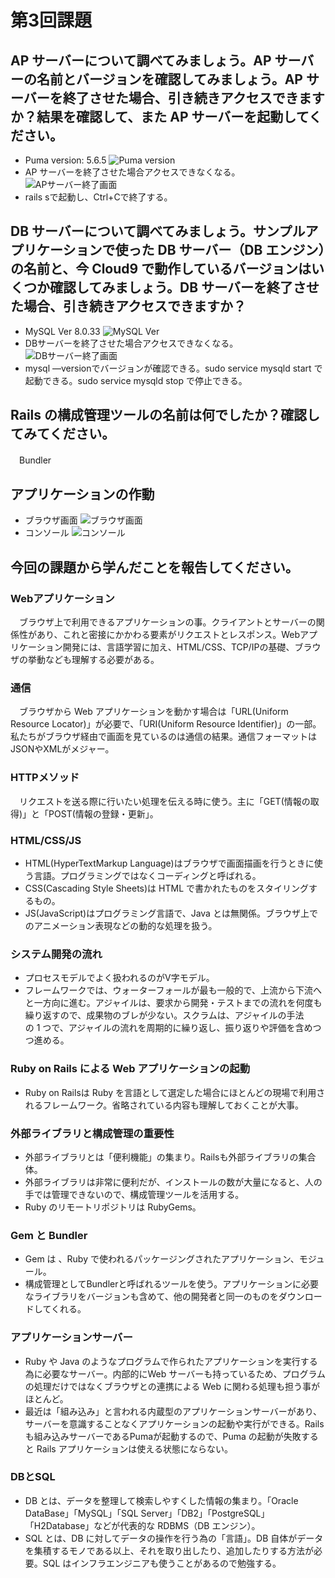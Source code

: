 # 第3回課題

## AP サーバーについて調べてみましょう。AP サーバーの名前とバージョンを確認してみましょう。AP サーバーを終了させた場合、引き続きアクセスできますか？結果を確認して、また AP サーバーを起動してください。
* Puma version: 5.6.5 ![Puma version](./images/Puma-ver.png)
* AP サーバーを終了させた場合アクセスできなくなる。![APサーバー終了画面](./images/Puma-stop.png)
* rails sで起動し、Ctrl+Cで終了する。

## DB サーバーについて調べてみましょう。サンプルアプリケーションで使った DB サーバー（DB エンジン）の名前と、今 Cloud9 で動作しているバージョンはいくつか確認してみましょう。DB サーバーを終了させた場合、引き続きアクセスできますか？
* MySQL Ver 8.0.33 ![MySQL Ver](./images/MySQL-ver.png)
* DBサーバーを終了させた場合アクセスできなくなる。![DBサーバー終了画面](./images/MySQL-stop.png)
* mysql —versionでバージョンが確認できる。sudo service mysqld start で起動できる。sudo service mysqld stop で停止できる。
　
## Rails の構成管理ツールの名前は何でしたか？確認してみてください。
　Bundler

## アプリケーションの作動
* ブラウザ画面 ![ブラウザ画面](./images/application-screen.png)
* コンソール ![コンソール](./images/application-start.png)


## 今回の課題から学んだことを報告してください。

### Webアプリケーション
　ブラウザ上で利用できるアプリケーションの事。クライアントとサーバーの関係性があり、これと密接にかかわる要素がリクエストとレスポンス。Webアプリケーション開発には、言語学習に加え、HTML/CSS、TCP/IPの基礎、ブラウザの挙動なども理解する必要がある。

### 通信
　ブラウザから Web アプリケーションを動かす場合は「URL(Uniform Resource Locator)」が必要で、「URI(Uniform Resource Identifier)」の一部。私たちがブラウザ経由で画面を見ているのは通信の結果。通信フォーマットはJSONやXMLがメジャー。

### HTTPメソッド
　リクエストを送る際に行いたい処理を伝える時に使う。主に「GET(情報の取得)」と「POST(情報の登録・更新」。
### HTML/CSS/JS
* HTML(HyperTextMarkup Language)はブラウザで画面描画を行うときに使う言語。プログラミングではなくコーディングと呼ばれる。
* CSS(Cascading Style Sheets)は HTML で書かれたものをスタイリングするもの。
* JS(JavaScript)はプログラミング言語で、Java とは無関係。ブラウザ上でのアニメーション表現などの動的な処理を扱う。

### システム開発の流れ
* プロセスモデルでよく扱われるのがV字モデル。 
* フレームワークでは、ウォーターフォールが最も一般的で、上流から下流へと一方向に進む。アジャイルは、要求から開発・テストまでの流れを何度も繰り返すので、成果物のブレが少ない。スクラムは、アジャイルの手法の 1 つで、アジャイルの流れを周期的に繰り返し、振り返りや評価を含めつつ進める。

### Ruby on Rails による Web アプリケーションの起動
* Ruby on Railsは Ruby を言語として選定した場合にほとんどの現場で利用されるフレームワーク。省略されている内容も理解しておくことが大事。

### 外部ライブラリと構成管理の重要性
* 外部ライブラリとは「便利機能」の集まり。Railsも外部ライブラリの集合体。
* 外部ライブラリは非常に便利だが、インストールの数が大量になると、人の手では管理できないので、構成管理ツールを活用する。
* Ruby のリモートリポジトリは RubyGems。

### Gem と Bundler
* Gem は 、Ruby で使われるパッケージングされたアプリケーション、モジュール。
* 構成管理としてBundlerと呼ばれるツールを使う。アプリケーションに必要なライブラリをバージョンも含めて、他の開発者と同一のものをダウンロードしてくれる。

### アプリケーションサーバー 
* Ruby や Java のようなプログラムで作られたアプリケーションを実行する為に必要なサーバー。内部的にWeb サーバーも持っているため、プログラムの処理だけではなくブラウザとの連携による Web に関わる処理も担う事がほとんど。
* 最近は「組み込み」と言われる内蔵型のアプリケーションサーバーがあり、サーバーを意識することなくアプリケーションの起動や実行ができる。Railsも組み込みサーバーであるPumaが起動するので、Puma の起動が失敗すると Rails アプリケーションは使える状態にならない。

### DBとSQL
* DB とは、データを整理して検索しやすくした情報の集まり。「Oracle DataBase」「MySQL」「SQL Server」「DB2」「PostgreSQL」「H2Database」などが代表的な RDBMS（DB エンジン）。
* SQL とは、DB に対してデータの操作を行う為の「言語」。DB 自体がデータを集積するモノである以上、それを取り出したり、追加したりする方法が必要。SQL はインフラエンジニアも使うことがあるので勉強する。